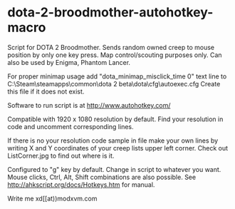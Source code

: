 # dota-2-broodmother-autohotkey-macro

Script for DOTA 2 Broodmother.
Sends random owned creep to mouse position by only one key press.
Map control/scouting purposes only.
Can also be used by Enigma, Phantom Lancer.

For proper minimap usage add "dota_minimap_misclick_time 0" text line to
C:\Steam\steamapps\common\dota 2 beta\dota\cfg\autoexec.cfg
Create this file if it does not exist.

Software to run script is at http://www.autohotkey.com/

Compatible with 1920 x 1080 resolution by default.
Find your resolution in code and uncomment corresponding lines.

If there is no your resolution code sample in file make your own lines by writing X and Y coordinates of your creep lists upper left corner. Check out ListCorner.jpg to find out where is it.

Configured to "g" key by default. Change in script to whatever you want. Mouse clicks, Ctrl, Alt, Shift combinations are also possible. See http://ahkscript.org/docs/Hotkeys.htm for manual.

Write me xd[[at))modxvm.com

